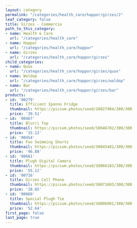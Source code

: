 ```yaml
---
layout: category
permalink: "/categories/health_care/happor/girzes/2"
leaf_category: false
title: Girzes - Commercia
path_to_this_category:
- name: Health & Care
  url: "/categories/health_care"
- name: Happor
  url: "/categories/health_care/happor"
- name: Girzes
  url: "/categories/health_care/happor/girzes"
child_categories:
- name: Quux
  url: "/categories/health_care/happor/girzes/quux"
- name: Waldop
  url: "/categories/health_care/happor/girzes/waldop"
- name: Bar
  url: "/categories/health_care/happor/girzes/bar"
products:
- id: '00279'
  title: Efficient Iponno Fridge
  thumbnail: https://picsum.photos/seed/S0027904/300/300
  price: '39.51'
- id: '00467'
  title: Blurri Top
  thumbnail: https://picsum.photos/seed/S0046702/300/300
  price: '33.12'
- id: '00454'
  title: Foo Swimming Shorts
  thumbnail: https://picsum.photos/seed/S0045401/300/300
  price: '46.88'
- id: '00661'
  title: Plugh Digital Camera
  thumbnail: https://picsum.photos/seed/S0066103/300/300
  price: '55.12'
- id: '00716'
  title: Girzes Cell Phone
  thumbnail: https://picsum.photos/seed/S0071603/300/300
  price: '28.85'
- id: '00069'
  title: Special Plugh Tie
  thumbnail: https://picsum.photos/seed/S0006901/300/300
  price: '52.64'
first_page: false
last_page: true
---
```

